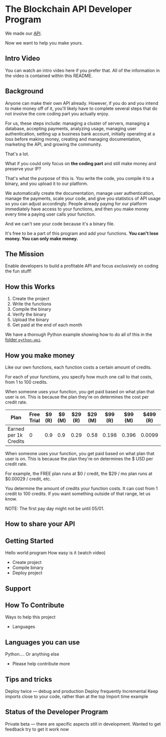 # The Blockchain API Developer Program

We made our <a href="https://docs.blockchainapi.com" target="_blank">API</a>.

Now we want to help you make yours.

## Intro Video

You can watch an intro video here if you prefer that. All of the information in the video is contained within this README.

## Background

Anyone can make their own API already. However, if you do and you intend to make money off of it, 
you'll likely have to complete several steps that do not involve the core coding part you actually enjoy. 

For us, these steps include: managing a cluster of servers, managing a database, accepting payments, analyzing usage, 
managing user authentication, setting up a business bank account, initially operating at a loss before making money, 
creating and managing documentation, marketing the API, and growing the community.

That's a lot.

What if you could only focus on **the coding part** and still make money and preserve your IP?

That's what the purpose of this is. You write the code, you compile it to a binary, and you upload it to our platform.

We automatically create the documentation, manage user authentication, manage the payments, scale your code, and give you 
statistics of API usage so you can adjust accordingly. People already paying for our platform
 immediately have access to your functions, and then you make money every time a paying user calls your function. 

And we can't see your code because it's a binary file.

It's free to be a part of this program and add your functions. **You can't lose money. You can only make money.**

## The Mission

Enable developers to build a profitable API and focus *exclusively* on coding the fun stuff!

## How this Works

1) Create the project
2) Write the functions
3) Compile the binary
4) Verify the binary
5) Upload the binary
6) Get paid at the end of each month

We have a thorough Python example showing how to do all of this in the 
<a href="https://github.com/BL0CK-X/api-developer-program/tree/main/python-api" target="_blank">folder `python-api`</a>.

## How you make money

Like our own functions, each function costs a certain amount of credits.

For each of your functions, you specify how much one call to that costs, from 1 to 100 credits. 

When someone uses your function, you get paid based on what plan that user is on. This is because the plan they're on
determines the cost per credit rate.

Plan | Free Trial | $9 (R) | $9 (M) | $29 (R) | $29 (M) | $99 (R) | $99 (M) | $499 (R) | $499 (M) 
--- | --- | --- | --- |--- |--- |--- |--- |--- |--- 
Earned per 1k Credits | 0 | 0.9 | 0.9 | 0.29 | 0.58 | 0.198 | 0.396 | 0.0099 | 0.06

When someone uses your function, you get paid based on what plan that user is on. This is because the plan they're on
determines the $ USD per credit rate.

For example, the FREE plan runs at $0 / credit, the $29 / mo plan runs at $0.00029 / credit, etc.

You determine the amount of credits your function costs. It can cost from 1 credit to 100 credits. If you want something
outside of that range, let us know.

NOTE: The first pay day might not be until 05/01.

## How to share your API

## Getting Started

Hello world program
How easy is it (watch video)
- Create project
- Compile binary
- Deploy project

## Support

## How To Contribute

Ways to help this project
- Languages

## Languages you can use
Python…. Or anything else
- Please help contribute more

## Tips and tricks

Deploy twice — debug and production 
Deploy frequently 
Incremental 
Keep imports close to your code, rather than at the top 
Import time example

## Status of the Developer Program

Private beta — there are specific aspects still in development. Wanted to get feedback try to get it work now
